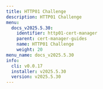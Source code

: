 ```yaml
---
title: HTTP01 Challenge
description: HTTP01 Challenge
menu:
  docs_v2025.5.30:
    identifier: http01-cert-manager
    parent: cert-manager-guides
    name: HTTP01 Challenge
    weight: 20
menu_name: docs_v2025.5.30
info:
  cli: v0.0.17
  installer: v2025.5.30
  version: v2025.5.30
---
```


